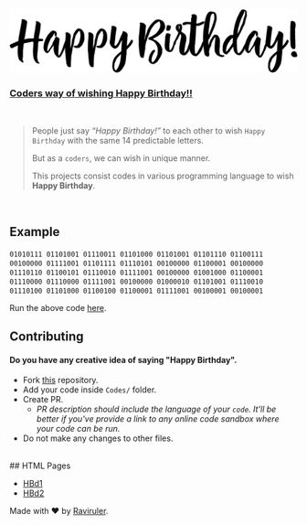 ![](/Assets/hbd1.png)
### [**Coders way of wishing Happy Birthday!!**](https://github.com/Raviruler/HBD/tree/main/Codes) 
<br>

>People just say *“Happy Birthday!”* to each other to wish ```Happy Birthday``` with the same 14 predictable letters.<br>
>
>But as a ```coders```, we can wish in unique manner.<br>
>
>This projects consist codes in various programming language to wish __Happy Birthday__.


<br>

## Example

```
01010111 01101001 01110011 01101000 01101001 01101110 01100111 
00100000 01111001 01101111 01110101 00100000 01100001 00100000 
01110110 01100101 01110010 01111001 00100000 01001000 01100001 
01110000 01110000 01111001 00100000 01000010 01101001 01110010 
01110100 01101000 01100100 01100001 01111001 00100001 00100001
```
Run the above code [here](https://www.rapidtables.com/convert/number/binary-to-ascii.html).

## Contributing
#### Do you have any creative idea of saying "__Happy Birthday__".

* Fork [this](https://github.com/Raviruler/HBD) repository.
* Add your code inside `Codes/` folder.
* Create PR. 
    * *PR description should include the language of your `code`. It'll be better if you've provide a link to any online code sandbox where your code can be run.*
* Do not make any changes to other files.

<br>
## HTML Pages

* [HBd1](https://raviruler.github.io/HBd/HBd1.html)
* [HBd2](https://raviruler.github.io/HBd/HBd2.html)

Made with :heart: by [Raviruler](https://github.com/Raviruler "Github profile").
